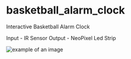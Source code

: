 # basketball_alarm_clock
Interactive Basketball Alarm Clock

Input - IR Sensor
Output - NeoPixel Led Strip

![example of an image](https://github.com/devinleejones/basketball_alarm_clock/blob/main/basketball.png)